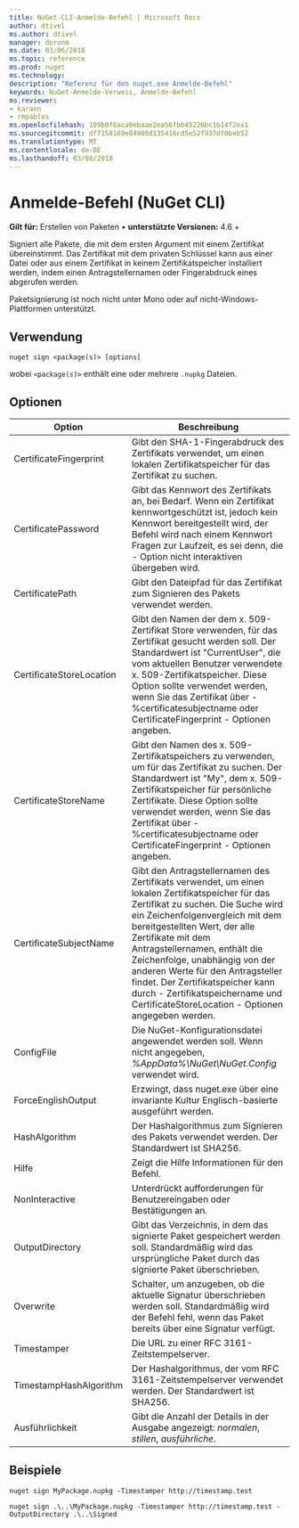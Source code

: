 ```yaml
---
title: NuGet-CLI-Anmelde-Befehl | Microsoft Docs
author: dtivel
ms.author: dtivel
manager: doronm
ms.date: 03/06/2018
ms.topic: reference
ms.prod: nuget
ms.technology: 
description: "Referenz für den nuget.exe Anmelde-Befehl"
keywords: NuGet-Anmelde-Verweis, Anmelde-Befehl
ms.reviewer:
- karann
- rmpablos
ms.openlocfilehash: 109b0f6aca0ebaae2ea56fbb45226bc1b14f2ea1
ms.sourcegitcommit: df7158169e84900d135416cd5e52f937df0beb52
ms.translationtype: MT
ms.contentlocale: de-DE
ms.lasthandoff: 03/08/2018
---
```

# <a name="sign-command-nuget-cli"></a>Anmelde-Befehl (NuGet CLI)

**Gilt für:** Erstellen von Paketen &bullet; **unterstützte Versionen:** 4.6 +

Signiert alle Pakete, die mit dem ersten Argument mit einem Zertifikat übereinstimmt. Das Zertifikat mit dem privaten Schlüssel kann aus einer Datei oder aus einem Zertifikat in keinem Zertifikatspeicher installiert werden, indem einen Antragstellernamen oder Fingerabdruck eines abgerufen werden.

Paketsignierung ist noch nicht unter Mono oder auf nicht-Windows-Plattformen unterstützt.

## <a name="usage"></a>Verwendung

```cli
nuget sign <package(s)> [options]
```

wobei `<package(s)>` enthält eine oder mehrere `.nupkg` Dateien.

## <a name="options"></a>Optionen

| Option | Beschreibung |
| --- | --- |
| CertificateFingerprint | Gibt den SHA-1-Fingerabdruck des Zertifikats verwendet, um einen lokalen Zertifikatspeicher für das Zertifikat zu suchen. |
| CertificatePassword | Gibt das Kennwort des Zertifikats an, bei Bedarf. Wenn ein Zertifikat kennwortgeschützt ist, jedoch kein Kennwort bereitgestellt wird, der Befehl wird nach einem Kennwort Fragen zur Laufzeit, es sei denn, die - Option nicht interaktiven übergeben wird. |
| CertificatePath | Gibt den Dateipfad für das Zertifikat zum Signieren des Pakets verwendet werden. |
| CertificateStoreLocation | Gibt den Namen der dem x. 509-Zertifikat Store verwenden, für das Zertifikat gesucht werden soll. Der Standardwert ist "CurrentUser", die vom aktuellen Benutzer verwendete x. 509-Zertifikatspeicher. Diese Option sollte verwendet werden, wenn Sie das Zertifikat über - %certificatesubjectname oder CertificateFingerprint - Optionen angeben. |
| CertificateStoreName | Gibt den Namen des x. 509-Zertifikatspeichers zu verwenden, um für das Zertifikat zu suchen. Der Standardwert ist "My", dem x. 509-Zertifikatspeicher für persönliche Zertifikate. Diese Option sollte verwendet werden, wenn Sie das Zertifikat über - %certificatesubjectname oder CertificateFingerprint - Optionen angeben. |
| CertificateSubjectName | Gibt den Antragstellernamen des Zertifikats verwendet, um einen lokalen Zertifikatspeicher für das Zertifikat zu suchen.  Die Suche wird ein Zeichenfolgenvergleich mit dem bereitgestellten Wert, der alle Zertifikate mit dem Antragstellernamen, enthält die Zeichenfolge, unabhängig von der anderen Werte für den Antragsteller findet.  Der Zertifikatspeicher kann durch - Zertifikatspeichername und CertificateStoreLocation - Optionen angegeben werden. |
| ConfigFile | Die NuGet-Konfigurationsdatei angewendet werden soll. Wenn nicht angegeben, *%AppData%\NuGet\NuGet.Config* verwendet wird. |
| ForceEnglishOutput | Erzwingt, dass nuget.exe über eine invariante Kultur Englisch-basierte ausgeführt werden. |
| HashAlgorithm | Der Hashalgorithmus zum Signieren des Pakets verwendet werden. Der Standardwert ist SHA256. |
| Hilfe | Zeigt die Hilfe Informationen für den Befehl. |
| NonInteractive | Unterdrückt aufforderungen für Benutzereingaben oder Bestätigungen an. |
| OutputDirectory | Gibt das Verzeichnis, in dem das signierte Paket gespeichert werden soll. Standardmäßig wird das ursprüngliche Paket durch das signierte Paket überschrieben. |
| Overwrite | Schalter, um anzugeben, ob die aktuelle Signatur überschrieben werden soll. Standardmäßig wird der Befehl fehl, wenn das Paket bereits über eine Signatur verfügt. |
| Timestamper | Die URL zu einer RFC 3161-Zeitstempelserver. |
| TimestampHashAlgorithm | Der Hashalgorithmus, der vom RFC 3161-Zeitstempelserver verwendet werden. Der Standardwert ist SHA256. |
| Ausführlichkeit | Gibt die Anzahl der Details in der Ausgabe angezeigt: *normalen*, *stillen*, *ausführliche*. |

## <a name="examples"></a>Beispiele

```cli
nuget sign MyPackage.nupkg -Timestamper http://timestamp.test

nuget sign .\..\MyPackage.nupkg -Timestamper http://timestamp.test -OutputDirectory .\..\Signed
```